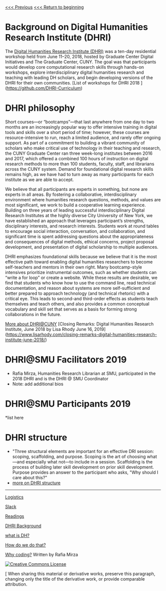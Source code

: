 [<<< Previous](https://github.com/DHRISMU/intro) 
[<<< Return to beginning](https://github.com/DHRISMU/intro)  


# Background on Digital Humanities Research Institute (DHRI)

The [Digital Humanities Research Institute (DHRI)](http://dhinstitutes.org/) was  a ten-day residential workshop held from June 11–20, 2018, hosted by Graduate Center Digital Initiatives and The Graduate Center, CUNY. The goal was that participants would develop core computational research skills through hands-on workshops, explore interdisciplinary digital humanities research and teaching with leading DH scholars, and begin developing versions of the DHRI for their own communities. 
[List of workshops for DHRI 2018 ] (https://github.com/DHRI-Curriculum) 

# DHRI philosophy 
Short courses—or “bootcamps”—that last anywhere from one day to two months are an increasingly popular way to offer intensive training in digital tools and skills over a short period of time; however, these courses are resource-intensive to run, reach a limited audience, and rarely offer ongoing support. As part of a commitment to building a vibrant community of scholars who make critical use of technology in their teaching and research, the CUNY Graduate Center ran three week-long institutes between 2016 and 2017, which offered a combined 100 hours of instruction on digital research methods to more than 100 students, faculty, staff, and librarians across the CUNY system. Demand for foundational digital research skills remains high, as we have had to turn away as many participants for each institute as we are able to accept.

We believe that all participants are experts in something, but none are experts in all areas. By fostering a collaborative, interdisciplinary environment where humanities research questions, methods, and values are most significant, we work to build a cooperative learning experience. Building on three years of leading successful interdisciplinary Digital Research Institutes at the highly diverse City University of New York, we have established an approach that leverages participant’s strengths, disciplinary interests, and research interests. Students work at round tables to encourage social interaction, conversation, and collaboration, and significant time is spent addressing questions about the appropriateness and consequences of digital methods, ethical concerns, project proposal development, and presentation of digital scholarship to multiple audiences.

DHRI emphasizes foundational skills because we believe that it is the most effective path toward enabling digital humanities researchers to become self-teachers and mentors in their own right. Many bootcamp-style intensives prioritize instrumental outcomes, such as whether students can “write a for loop” or create a website. While these results are desirable, we find that students who know how to use the command line, read technical documentation, and reason about systems are more self-sufficient and better prepared to approach technology (and technical rhetoric) with a critical eye. This leads to second-and third-order effects as students teach themselves and teach others, and also provides a common conceptual vocabulary and skill set that serves as a basis for forming strong collaborations in the future. 

[More about DHRI@CUNY](http://dhinstitutes.org/about.html)
[Closing Remarks: Digital Humanities Research Institute, June 2018 by Lisa Rhody June 16, 2019] (https://www.lisarhody.com/closing-remarks-digital-humanities-research-institute-june-2018/)

# DHRI@SMU Facilitators 2019
* Rafia Mirza, Humanities Research Librarian at SMU, participated in the 2018 DHRI and is the DHRI @ SMU Coordinator
* Note: add additional bios 

# DHRI@SMU Participants 2019
*list here

# DHRI structure 

* "Three structural elements are important for an effective DRI session: scoping, scaffolding, and purpose. Scoping is the art of choosing what—and especially what not—to include in a session. Scaffolding is the process of building later skill development on prior skill development. Purpose provides an answer to the participant who asks, "Why should I care about this?"
* [more on DHRI structure](https://github.com/DHRI-Curriculum/guide/blob/master/sections/style-guide.md) 


-----

[Logistics](sections/logistics.md)  

[Slack](sections/Slack.md)  

[Readings](sections/readings.md)  

[DHRI Background](sections/DHRI.md)  

[what is DH?](sections/DH.md)  

[How do we do that?](sections/how.md)

[Why coding?](sections/why.md)
Written by Rafia Mirza

[![Creative Commons License](https://i.creativecommons.org/l/by-sa/4.0/88x31.png)](http://creativecommons.org/licenses/by-sa/4.0/)

[ When sharing this material or derivative works, preserve this paragraph, changing only the title of the derivative work, or provide comparable attribution.
